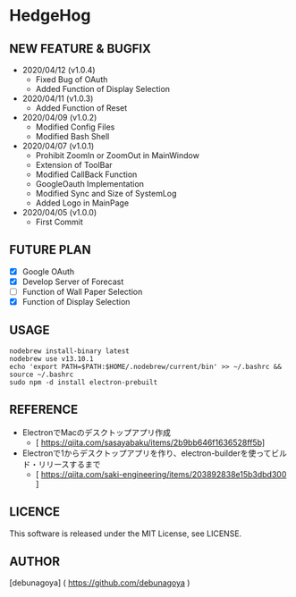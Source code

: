 # HedgeHog

## NEW FEATURE & BUGFIX
- 2020/04/12 (v1.0.4)
  - Fixed Bug of OAuth
  - Added Function of Display Selection  
- 2020/04/11 (v1.0.3)
  - Added Function of Reset
- 2020/04/09 (v1.0.2)
  - Modified Config Files
  - Modified Bash Shell
- 2020/04/07 (v1.0.1)
  - Prohibit ZoomIn or ZoomOut in MainWindow
  - Extension of ToolBar
  - Modified CallBack Function
  - GoogleOauth Implementation
  - Modified Sync and Size of SystemLog
  - Added Logo in MainPage
- 2020/04/05 (v1.0.0)
  - First Commit

## FUTURE PLAN
- [x] Google OAuth 
- [x] Develop Server of Forecast
- [ ] Function of Wall Paper Selection  
- [x] Function of Display Selection  

## USAGE
```
nodebrew install-binary latest  
nodebrew use v13.10.1  
echo 'export PATH=$PATH:$HOME/.nodebrew/current/bin' >> ~/.bashrc && source ~/.bashrc  
sudo npm -d install electron-prebuilt 
```

## REFERENCE
- ElectronでMacのデスクトップアプリ作成  
  - [ https://qiita.com/sasayabaku/items/2b9bb646f1636528ff5b]  
- Electronで1からデスクトップアプリを作り、electron-builderを使ってビルド・リリースするまで  
  - [ https://qiita.com/saki-engineering/items/203892838e15b3dbd300 ]  

## LICENCE
This software is released under the MIT License, see LICENSE.

## AUTHOR
[debunagoya] ( https://github.com/debunagoya )
